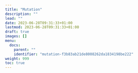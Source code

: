 ```yaml
---
title: "Mutation"
description: ""
lead: ""
date: 2023-06-28T09:31:33+01:00
lastmod: 2023-06-28T09:31:33+01:00
draft: true
images: []
menu:
  docs:
    parent: ""
    identifier: "mutation-f3b83ab21de8008262da1834198be222"
weight: 999
toc: true
---
```


